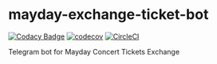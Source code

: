 # mayday-exchange-ticket-bot

[![Codacy Badge](https://api.codacy.com/project/badge/Grade/d4d200cb2fa84e56a3c50e9176a387b0)](https://www.codacy.com/app/payton/mayday-ticketing-bot?utm_source=github.com&amp;utm_medium=referral&amp;utm_content=Cooomma/mayday-ticketing-bot&amp;utm_campaign=Badge_Grade) [![codecov](https://codecov.io/gh/Cooomma/mayday-exchange-ticket-bot/branch/master/graph/badge.svg?token=HTe1hBpO2k)](https://codecov.io/gh/Cooomma/mayday-exchange-ticket-bot) [![CircleCI](https://circleci.com/gh/Cooomma/mayday-ticketing-bot/tree/master.svg?style=svg)](https://circleci.com/gh/Cooomma/mayday-ticketing-bot/tree/master)

Telegram bot for Mayday Concert Tickets Exchange